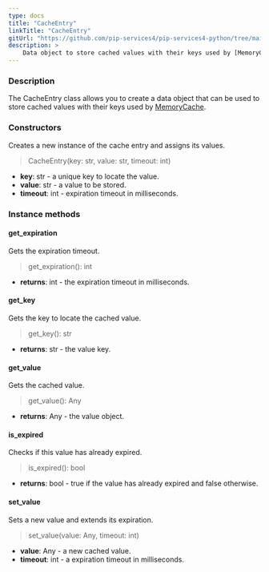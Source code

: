 ```yaml
---
type: docs
title: "CacheEntry"
linkTitle: "CacheEntry"
gitUrl: "https://github.com/pip-services4/pip-services4-python/tree/main/pip-services4-logic-python"
description: >
    Data object to store cached values with their keys used by [MemoryCache](../memory_cache).
---
```


### Description

The CacheEntry class allows you to create a data object that can be used to store cached values with their keys used by [MemoryCache](../memory_cache).

### Constructors
Creates a new instance of the cache entry and assigns its values.

> CacheEntry(key: str, value: str, timeout: int)

- **key**: str - a unique key to locate the value.
- **value**: str - a value to be stored.
- **timeout**: int - expiration timeout in milliseconds.


### Instance methods

#### get_expiration
Gets the expiration timeout.

>  get_expiration(): int

- **returns**: int - the expiration timeout in milliseconds.


#### get_key
Gets the key to locate the cached value.

> get_key(): str

- **returns**: str - the value key.


#### get_value
Gets the cached value.

> get_value(): Any

- **returns**: Any - the value object.


#### is_expired
Checks if this value has already expired.

> is_expired(): bool

- **returns**: bool - true if the value has already expired and false otherwise.


#### set_value
Sets a new value and extends its expiration.

> set_value(value: Any, timeout: int)

- **value**: Any - a new cached value.
- **timeout**: int - a expiration timeout in milliseconds.
